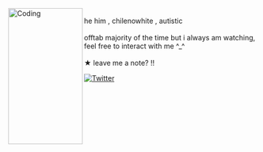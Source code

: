 <img align="left" alt="Coding" src="[https://github.com/k4len/k4len/assets/141467087/5fef1cb2-e05e-48b9-8657-f8460f8716d9](https://cdn.discordapp.com/attachments/1030026001620684833/1140939002569035826/IMG_1274.png)" width="150" height="275">
<br>he him , chilenowhite , autistic  <br>
<br> offtab majority of the time but i always am watching, feel free to interact with me ^_^ <br>
<br>★ leave me a note? <a href="[here](https://www.yourworldoftext.com/faustmael)"> </a> !!<br>


 [![Twitter](https://img.shields.io/badge/Twitter-%231DA1F2.svg?logo=Twitter&logoColor=white)](https://twitter.com/niigocat) 
